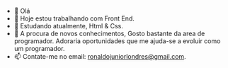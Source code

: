 - 👋 Olá
- 🔭 Hoje estou trabalhando com Front End.
- 🌱 Estudando atualmente, Html & Css.
- 💬 A procura de novos conhecimentos, Gosto bastante da area de programador. Adoraria oportunidades que me ajuda-se a evoluir como um programador.
- 📫 Contate-me no email: ronaldojuniorlondres@gmail.com.
